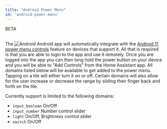 ```yaml
---
title: "Android Power Menu"
id: 'android-power-menu'
---
```


<span class="beta">BETA</span><br /><br />

The ![Android](/assets/android.svg) Android app will automatically integrate with the [Android 11 power menu controls](https://developer.android.com/guide/topics/ui/device-control) feature on devices that support it. All that is required is that you are able to login to the app and use it remotely. Once you are logged into the app you can then long hold the power button on your device and you will be able to "Add Controls" from the Home Assistant app. All domains listed below will be available to get added to the power menu. Tapping on a tile will either turn it on or off. Certain domains will also allow for the user increase or decrease the range by sliding their finger back and forth on the tile.

Currently support is limited to the following domains:

*  `input_boolean` On/Off
*  `input_number` Number control slider
*  `light` On/Off, Brightness control slider
*  `switch` On/Off